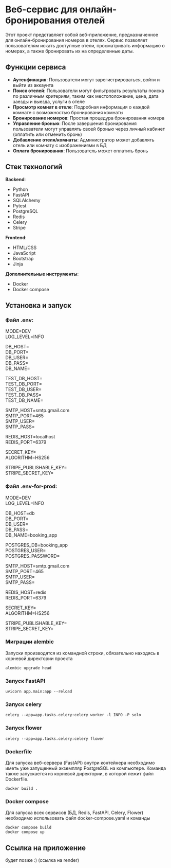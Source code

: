 # Веб-сервис для онлайн-бронирования отелей

Этот проект представляет собой веб-приложение, предназначенное для онлайн-бронирования номеров в отелях. Сервис позволяет пользователям искать доступные отели, просматривать информацию о номерах, а также бронировать их на определенные даты.

## Функции сервиса

- **Аутенфикация**: Пользователи могут зарегистрироваться, войти и выйти из аккаунта
- **Поиск отелей**: Пользователи могут фильтровать результаты поиска по различным критериям, таким как местоположение, цена, дата заезды и выезда, услуги в отеле
- **Просмотр комнат в отеле**: Подробная информация о каждой комнате с возможностью бронирования комнаты
- **Бронирование номеров**: Простая процедура бронирования номера
- **Управление бронью**: После завершения бронирования пользователи могут управлять своей бронью через личный кабинет (оплатить или отменить бронь)
- **Добавление отеля/комнаты**: Администратор может добавлять отель или комнату с изображениями в БД
- **Оплата бронирования**: Пользователь может оплатить бронь

## Стек технологий

 **Backend**:
  - Python
  - FastAPI
  - SQLAlchemy
  - Pytest
  - PostgreSQL
  - Redis
  - Celery
  - Stripe
  
 **Frontend**:
  - HTML/CSS
  - JavaScript
  - Bootstrap
  - Jinja

 **Дополнительные инструменты**:
  - Docker
  - Docker compose

## Установка и запуск

### Файл .env:

MODE=DEV <br/>
LOG_LEVEL=INFO <br/>

DB_HOST=  <br/>
DB_PORT= <br/>
DB_USER= <br/>
DB_PASS= <br/>
DB_NAME= <br/>

TEST_DB_HOST= <br/>
TEST_DB_PORT= <br/>
TEST_DB_USER= <br/>
TEST_DB_PASS= <br/>
TEST_DB_NAME= <br/>

SMTP_HOST=smtp.gmail.com <br/>
SMTP_PORT=465 <br/>
SMTP_USER= <br/>
SMTP_PASS= <br/>

REDIS_HOST=localhost <br/>
REDIS_PORT=6379 <br/>

SECRET_KEY= <br/>
ALGORITHM=HS256 <br/>

STRIPE_PUBLISHABLE_KEY= <br/>
STRIPE_SECRET_KEY= <br/>

### Файл .env-for-prod:
MODE=DEV <br/>
LOG_LEVEL=INFO <br/>

DB_HOST=db <br/>
DB_PORT= <br/>
DB_USER= <br/>
DB_PASS= <br/>
DB_NAME=booking_app <br/>

POSTGRES_DB=booking_app <br/>
POSTGRES_USER= <br/>
POSTGRES_PASSWORD= <br/>

SMTP_HOST=smtp.gmail.com <br/>
SMTP_PORT=465 <br/>
SMTP_USER= <br/>
SMTP_PASS= <br/>

REDIS_HOST=redis <br/>
REDIS_PORT=6379 <br/>

SECRET_KEY= <br/>
ALGORITHM=HS256 <br/>

STRIPE_PUBLISHABLE_KEY= <br/>
STRIPE_SECRET_KEY= <br/>

### Миграции alembic
Запуски производятся из командной строки, обязательно находясь в корневой директории проекта
```
alembic upgrade head
```
### Запуск FastAPI
```
uvicorn app.main:app --reload
```
### Запуск celery
```
celery --app=app.tasks.celery:celery worker -l INFO -P solo
```
### Запуск flower
```
celery --app=app.tasks.celery:celery flower
```
### Dockerfile
Для запуска веб-сервера (FastAPI) внутри контейнера необходимо иметь уже запущенный экземпляр PostgreSQL на компьютере. Команда также запускается из корневой директории, в которой лежит файл Dockerfile.
```
docker build .
```  
### Docker compose
Для запуска всех сервисов (БД, Redis, FastAPI, Celery, Flower) необходимо использовать файл docker-compose.yaml и команды
```
docker compose build
docker compose up
```
## Ссылка на приложение
будет позже :) (ссылка на render)

